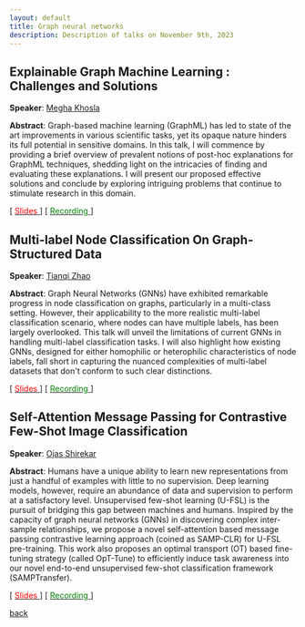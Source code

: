 ```yaml
---
layout: default
title: Graph neural networks
description: Description of talks on November 9th, 2023
---
```


## Explainable Graph Machine Learning : Challenges and Solutions

**Speaker**: [Megha Khosla](https://khosla.github.io/)

**Abstract**: Graph-based machine learning (GraphML) has led to state of the art  improvements in various scientific tasks, yet its opaque nature hinders its full potential in sensitive domains. In this talk, I will commence by providing a brief overview of prevalent notions of post-hoc explanations for GraphML techniques, shedding light on the intricacies of finding and evaluating these explanations. I will present our proposed effective solutions and conclude by exploring intriguing problems that continue to stimulate research in this domain.

[ [<span style="color:red">Slides</span>
](https://surfdrive.surf.nl/files/index.php/s/LiEThOeFRiMwyrF) ] [ [<span style="color:green">Recording</span>
](https://www.youtube.com/watch?v=J5UDZ3Ln7ac&list=PLdzxeAZte_YvxvSCBiQyDdyO8muNHWnLr&index=6) ]



## Multi-label Node Classification On Graph-Structured Data


**Speaker**: [Tianqi Zhao](https://scholar.google.com/citations?user=g09j58gAAAAJ&hl=en)

**Abstract**: Graph Neural Networks (GNNs) have exhibited remarkable progress in node classification on graphs, particularly in a multi-class setting. However, their applicability to the more realistic multi-label classification scenario, where nodes can have multiple labels, has been largely overlooked. This talk will unveil the limitations of current GNNs in handling multi-label classification tasks. I will also highlight how existing GNNs, designed for either homophilic or heterophilic characteristics of node labels, fall short in capturing the nuanced complexities of multi-label datasets that don't conform to such clear distinctions.

[ [<span style="color:red">Slides</span>
](https://surfdrive.surf.nl/files/index.php/s/LiEThOeFRiMwyrF) ] [ [<span style="color:green">Recording</span>
](https://www.youtube.com/watch?v=eGjqgAKEf1o&list=PLdzxeAZte_YvxvSCBiQyDdyO8muNHWnLr&index=8&ab_channel=Elvinisufi) ]



## Self-Attention Message Passing for Contrastive Few-Shot Image Classification


**Speaker**: [Ojas Shirekar](https://scholar.google.com/citations?user=faROrSgAAAAJ&hl=en)

**Abstract**: Humans have a unique ability to learn new representations from just a handful of examples with little to no supervision. Deep learning models, however, require an abundance of data and supervision to perform at a satisfactory level. Unsupervised few-shot learning (U-FSL) is the pursuit of bridging this gap between machines and humans. Inspired by the capacity of graph neural networks (GNNs) in discovering complex inter-sample relationships, we propose a novel self-attention based message passing contrastive learning approach (coined as SAMP-CLR) for U-FSL pre-training. This work also proposes an optimal transport (OT) based fine-tuning strategy (called OpT-Tune) to efficiently induce task awareness into our novel end-to-end unsupervised few-shot classification framework (SAMPTransfer).



[ [<span style="color:red">Slides</span>
](https://surfdrive.surf.nl/files/index.php/s/LiEThOeFRiMwyrF) ] [ [<span style="color:green">Recording</span>
](https://www.youtube.com/watch?v=1RyKfa002z8&list=PLdzxeAZte_YvxvSCBiQyDdyO8muNHWnLr&index=6&ab_channel=Elvinisufi) ]





[back](../index.md#november-9th-2023-graph-neural-networks)
